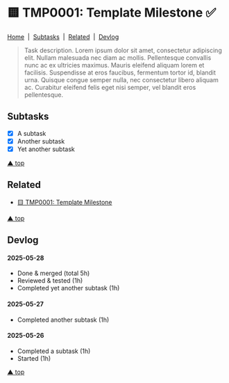 # 🟨 TMP0001: Template Milestone ✅

[Home](TMP.md)&nbsp; | &nbsp;[Subtasks](#subtasks)&nbsp; | &nbsp;[Related](#related)&nbsp; | &nbsp;[Devlog](#devlog)

> Task description. Lorem ipsum dolor sit amet, consectetur adipiscing elit. Nullam malesuada nec diam ac mollis. Pellentesque convallis nunc ac ex ultricies maximus. Mauris eleifend aliquam lorem et facilisis. Suspendisse at eros faucibus, fermentum tortor id, blandit urna. Quisque congue semper nulla, nec consectetur libero aliquam ac. Curabitur eleifend felis eget nisi semper, vel blandit eros pellentesque.


 ## Subtasks

 - [x] A subtask
 - [x] Another subtask
 - [x] Yet another subtask

 [▲ top](#top)


## Related

- [🟨 TMP0001: Template Milestone](TMP0001.md)

[▲ top](#top)


## Devlog

#### 2025-05-28

- Done & merged (total 5h)
- Reviewed & tested (1h)
- Completed yet another subtask (1h)

#### 2025-05-27

- Completed another subtask (1h)

#### 2025-05-26

- Completed a subtask (1h)
- Started (1h)

[▲ top](#top)
